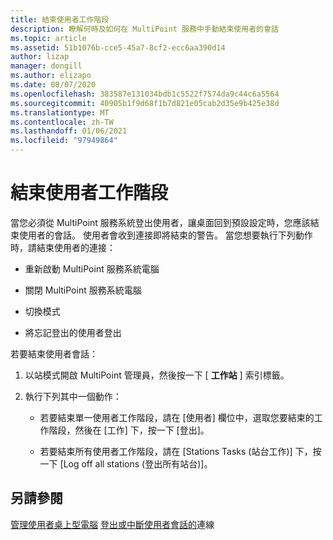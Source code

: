 ```yaml
---
title: 結束使用者工作階段
description: 瞭解何時及如何在 MultiPoint 服務中手動結束使用者的會話
ms.topic: article
ms.assetid: 51b1076b-cce5-45a7-8cf2-ecc6aa390d14
author: lizap
manager: dongill
ms.author: elizapo
ms.date: 08/07/2020
ms.openlocfilehash: 383587e131034bdb1c5522f7574da9c44c6a5564
ms.sourcegitcommit: 40905b1f9d68f1b7d821e05cab2d35e9b425e38d
ms.translationtype: MT
ms.contentlocale: zh-TW
ms.lasthandoff: 01/06/2021
ms.locfileid: "97949864"
---
```

# <a name="end-a-user-session"></a>結束使用者工作階段
當您必須從 MultiPoint 服務系統登出使用者，讓桌面回到預設設定時，您應該結束使用者的會話。 使用者會收到連接即將結束的警告。 當您想要執行下列動作時，請結束使用者的連接：

-   重新啟動 MultiPoint 服務系統電腦

-   關閉 MultiPoint 服務系統電腦

-   切換模式

-   將忘記登出的使用者登出

若要結束使用者會話：

1.  以站模式開啟 MultiPoint 管理員，然後按一下 [ **工作站** ] 索引標籤。

2.  執行下列其中一個動作：

    -   若要結束單一使用者工作階段，請在 [使用者] 欄位中，選取您要結束的工作階段，然後在 [工作] 下，按一下 [登出]。

    -   若要結束所有使用者工作階段，請在 [Stations Tasks (站台工作)] 下，按一下 [Log off all stations (登出所有站台)]。

## <a name="see-also"></a>另請參閱
[管理使用者桌上型電腦](manage-user-desktops-using-multipoint-dashboard.md) 
[登出或中斷使用者會話的](Log-off-or-Disconnect-User-Sessions.md)連線